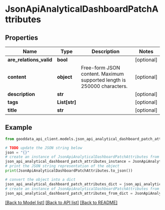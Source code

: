 # JsonApiAnalyticalDashboardPatchAttributes


## Properties

Name | Type | Description | Notes
------------ | ------------- | ------------- | -------------
**are_relations_valid** | **bool** |  | [optional] 
**content** | **object** | Free-form JSON content. Maximum supported length is 250000 characters. | [optional] 
**description** | **str** |  | [optional] 
**tags** | **List[str]** |  | [optional] 
**title** | **str** |  | [optional] 

## Example

```python
from gooddata_api_client.models.json_api_analytical_dashboard_patch_attributes import JsonApiAnalyticalDashboardPatchAttributes

# TODO update the JSON string below
json = "{}"
# create an instance of JsonApiAnalyticalDashboardPatchAttributes from a JSON string
json_api_analytical_dashboard_patch_attributes_instance = JsonApiAnalyticalDashboardPatchAttributes.from_json(json)
# print the JSON string representation of the object
print(JsonApiAnalyticalDashboardPatchAttributes.to_json())

# convert the object into a dict
json_api_analytical_dashboard_patch_attributes_dict = json_api_analytical_dashboard_patch_attributes_instance.to_dict()
# create an instance of JsonApiAnalyticalDashboardPatchAttributes from a dict
json_api_analytical_dashboard_patch_attributes_from_dict = JsonApiAnalyticalDashboardPatchAttributes.from_dict(json_api_analytical_dashboard_patch_attributes_dict)
```
[[Back to Model list]](../README.md#documentation-for-models) [[Back to API list]](../README.md#documentation-for-api-endpoints) [[Back to README]](../README.md)


